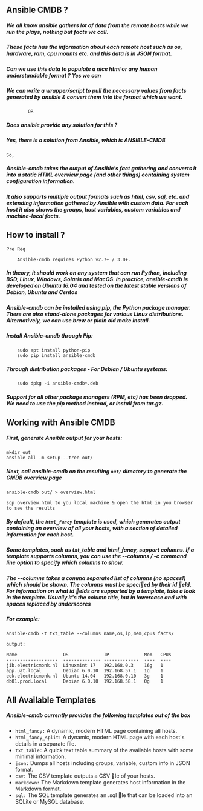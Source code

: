 ## Ansible CMDB ? 

##### We all know ansible gathers lot of data from the remote hosts while we run the plays, nothing but facts we call. 

##### These facts has the information about each remote host such as os, hardware, ram, cpu mounts etc. and this data is in JSON format. 

##### Can we use this data to populate a nice html or any human understandable format ? Yes we can

##### We can write a wrapper/script to pull the necessary values from facts generated by ansible & convert them into the format which we want. 
	
```
		OR
```

##### Does ansible provide any solution for this ? 

##### Yes, there is a solution from Ansible, which is ANSIBLE-CMDB

```
So, 
```

##### Ansible-cmdb takes the output of Ansible's fact gathering and converts it into a static HTML overview page (and other things) containing system configuration information.

##### It also supports multiple output formats such as html, csv, sql, etc. and extending information gathered by Ansible with custom data. For each host it also shows the groups, host variables, custom variables and machine-local facts.

## How to install ?

```
Pre Req 

	Ansible-cmdb requires Python v2.7+ / 3.0+.
````

##### In theory, it should work on any system that can run Python, including BSD, Linux, Windows, Solaris and MacOS. In practice, ansible-cmdb is developed on Ubuntu 16.04 and tested on the latest stable versions of Debian, Ubuntu and Centos

##### Ansible-cmdb can be installed using pip, the Python package manager. There are also stand-alone packages for various Linux distributions. Alternatively, we can use brew or plain old make install.

##### Install Ansible-cmdb through Pip:
```
	sudo apt install python-pip
	sudo pip install ansible-cmdb
```

##### Through distribution packages - For Debian / Ubuntu systems:
```
	sudo dpkg -i ansible-cmdb*.deb
```

##### Support for all other package managers (RPM, etc) has been dropped. We need to use the pip method instead, or install from tar.gz.

## Working with Ansible CMDB

##### First, generate Ansible output for your hosts:
```
mkdir out
ansible all -m setup --tree out/
```

##### Next, call ansible-cmdb on the resulting `out/` directory to generate the CMDB overview page
```
ansible-cmdb out/ > overview.html

scp overview.html to you local machine & open the html in you browser to see the results
```
##### By default, the `html_fancy` template is used, which generates output containing an overview of all your hosts, with a section of detailed information for each host.

##### Some templates, such as txt_table and html_fancy, support columns. If a template supports columns, you can use the --columns / -c command line option to specify which columns to show.

##### The --columns takes a comma separated list of columns (no spaces!) which should be shown. The columns must be speci􀃗ed by their id 􀃗eld. For information on what id 􀃗elds are supported by a template, take a look in the template. Usually it's the column title, but in lowercase and with spaces replaced by underscores

##### For example: 
```
ansible-cmdb -t txt_table --columns name,os,ip,mem,cpus facts/

output:

Name                 OS             IP             Mem   CPUs
-------------------  -------------- -------------  ----  ---- 
jib.electricmonk.nl  Linuxmint 17   192.168.0.3    16g   1
app.uat.local        Debian 6.0.10  192.168.57.1   1g    1
eek.electricmonk.nl  Ubuntu 14.04   192.168.0.10   3g    1
db01.prod.local      Debian 6.0.10  192.168.58.1   0g    1
```

## All Available Templates

##### Ansible-cmdb currently provides the following templates out of the box

* `html_fancy:` A dynamic, modern HTML page containing all hosts.
* `html_fancy_split:` A dynamic, modern HTML page with each host's details in a separate file.
* `txt_table:` A quick text table summary of the available hosts with some minimal information.
* `json:` Dumps all hosts including groups, variable, custom info in JSON format.
* `csv:` The CSV template outputs a CSV 􀃗le of your hosts.
* `markdown:` The Markdown template generates host information in the Markdown format.
* `sql:` The SQL template generates an .sql 􀃗le that can be loaded into an SQLite or MySQL database.






